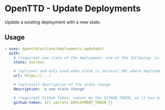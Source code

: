 # OpenTTD - Update Deployments

Update a existing deployment with a new state.

## Usage

```yaml
- uses: openttd/actions/deployments-update@v1
  with:
    # (required) new state of the deployment; one of the following: in_progress, success, failure
    state: success

    # (optional and only used when state is success) URL where deployment will be available
    url: https://.../

    # (optional) description of the state change
    description: 'a new state change'

    # (required) GitHub Token; cannot be the GITHUB_TOKEN, as it has no access to the deployment
    github-token: ${{ secrets.DEPLOYMENT_TOKEN }}
```
